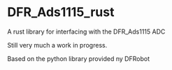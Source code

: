 # DFR_Ads1115_rust
A rust library for interfacing with the DFR_Ads1115 ADC

Still very much a work in progress.

Based on the python library provided ny DFRobot
